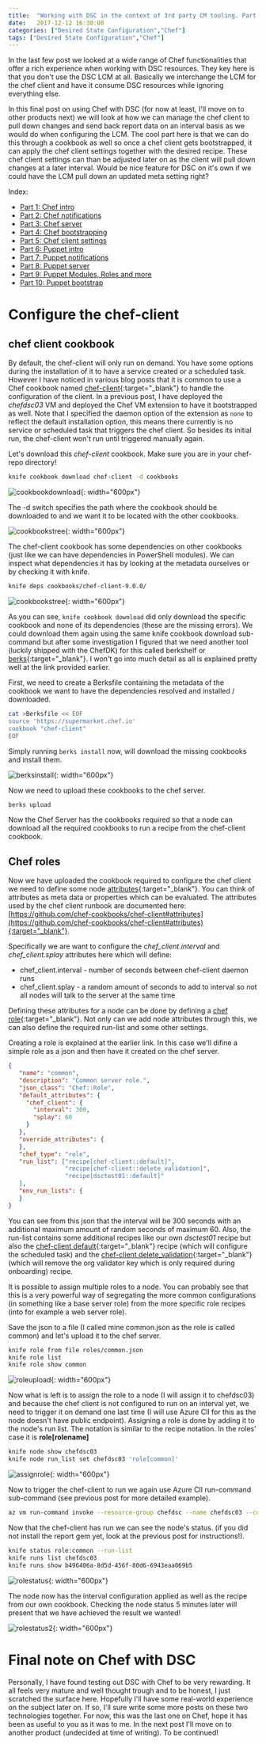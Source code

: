 ```yaml
---
title:  "Working with DSC in the context of 3rd party CM tooling. Part 5: Chef Client Settings"
date:   2017-12-12 16:30:00
categories: ["Desired State Configuration","Chef"]
tags: ["Desired State Configuration","Chef"]
---
```


In the last few post we looked at a wide range of Chef functionalities that offer a rich experience when working with DSC resources. They key here is that you don't use the DSC LCM at all. Basically we interchange the LCM for the chef client and have it consume DSC resources while ignoring everything else.

In this final post on using Chef with DSC (for now at least, I'll move on to other products next) we will look at how we can manage the chef client to pull down changes and send back report data on an interval basis as we would do when configuring the LCM. The cool part here is that we can do this through a cookbook as well so once a chef client gets bootstrapped, it can apply the chef client settings together with the desired recipe. These chef client settings can than be adjusted later on as the client will pull down changes at a later interval. Would be nice feature for DSC on it's own if we could have the LCM pull down an updated meta setting right?

Index:

* [Part 1: Chef intro](http://bgelens.nl/working-with-dsc-in-the-context-of-3rd-party-cm-tooling-part-1-chef-intro)
* [Part 2: Chef notifications](http://bgelens.nl/working-with-dsc-in-the-context-of-3rd-party-cm-tooling-part-2-chef-notifications/)
* [Part 3: Chef server](http://bgelens.nl/working-with-dsc-in-the-context-of-3rd-party-cm-tooling-part-3-chef-server/)
* [Part 4: Chef bootstrapping](http://bgelens.nl/working-with-dsc-in-the-context-of-3rd-party-cm-tooling-part-4-chef-bootstrap/)
* [Part 5: Chef client settings](http://bgelens.nl/working-with-dsc-in-the-context-of-3rd-party-cm-tooling-part-5-chef-clientsettings/)
* [Part 6: Puppet intro](http://bgelens.nl/working-with-dsc-in-the-context-of-3rd-party-cm-tooling-part-6-puppet-intro/)
* [Part 7: Puppet notifications](http://bgelens.nl/working-with-dsc-in-the-context-of-3rd-party-cm-tooling-part-7-puppnotificationset/)
* [Part 8: Puppet server](http://bgelens.nl/working-with-dsc-in-the-context-of-3rd-party-cm-tooling-part-8-puppet-server/)
* [Part 9: Puppet Modules, Roles and more](http://bgelens.nl/working-with-dsc-in-the-context-of-3rd-party-cm-tooling-part-9-puppet-modules_roles_and_more/)
* [Part 10: Puppet bootstrap](http://bgelens.nl/working-with-dsc-in-the-context-of-3rd-party-cm-tooling-part-10-puppet-bootstrap/)

# Configure the chef-client

## chef client cookbook

By default, the chef-client will only run on demand. You have some options during the installation of it to have a service created or a scheduled task. However I have noticed in various blog posts that it is common to use a Chef cookbook named [chef-client](https://supermarket.chef.io/cookbooks/chef-client){:target="_blank"} to handle the configuration of the client. In a previous post, I have deployed the *chefdsc03* VM and deployed the Chef VM extension to have it bootstrapped as well. Note that I specified the daemon option of the extension as ```none``` to reflect the default installation option, this means there currently is no service or scheduled task that triggers the chef client. So besides its initial run, the chef-client won't run until triggered manually again.

Let's download this *chef-client* cookbook. Make sure you are in your chef-repo directory!

```bash
knife cookbook download chef-client -d cookbooks
```

![cookbookdownload](/images/2017-11/cookbookdownload.png){: width="600px"}

The -d switch specifies the path where the cookbook should be downloaded to and we want it to be located with the other cookbooks.

![cookbookstree](/images/2017-11/cookbookstree.png){: width="600px"}

The chef-client cookbook has some dependencies on other cookbooks (just like we can have dependencies  in PowerShell modules). We can inspect what dependencies  it has by looking at the metadata ourselves or by checking it with knife.

```bash
knife deps cookbooks/chef-client-9.0.0/
```

![cookbookstree](/images/2017-11/knifedeps.png){: width="600px"}

As you can see, ```knife cookbook download``` did only download the specific cookbook and none of its dependencies (these are the missing errors). We could download them again using the same knife cookbook download sub-command but after some investigation I figured that we need another tool (luckily shipped with the ChefDK) for this called berkshelf or [berks](https://docs.chef.io/berkshelf.html){:target="_blank"}. I won't go into much detail as all is explained pretty well at the link provided earlier.

First, we need to create a Berksfile containing the metadata of the cookbook we want to have the dependencies resolved and installed / downloaded.

```bash
cat >Berksfile << EOF
source 'https://supermarket.chef.io'
cookbook "chef-client"
EOF
```

Simply running ```berks install``` now, will download the missing cookbooks and install them.

![berksinstall](/images/2017-11/berksinstall.png){: width="600px"}

Now we need to upload these cookbooks to the chef server.

```bash
berks upload
```

Now the Chef Server has the cookbooks required so that a node can download all the required cookbooks to run a recipe from the chef-client cookbook.

## Chef roles

Now we have uploaded the cookbook required to configure the chef client we need to define some node [attributes](https://docs.chef.io/attributes.html){:target="_blank"}. You can think of attributes as meta data or properties which can be evaluated. The attributes used by the chef client runbook are documented here: [https://github.com/chef-cookbooks/chef-client#attributes](https://github.com/chef-cookbooks/chef-client#attributes){:target="_blank"}.

Specifically we are want to configure the *chef_client.interval* and *chef_client.splay* attributes here which will define:

* chef_client.interval - number of seconds between chef-client daemon runs
* chef_client.splay - a random amount of seconds to add to interval so not all nodes will talk to the server at the same time

Defining these attributes for a node can be done by defining a [chef role](https://docs.chef.io/roles.html){:target="_blank"}. Not only can we add node attributes through this, we can also define the required run-list and some other settings.

Creating a role is explained at the earlier link. In this case we'll difine a simple role as a json and then have it created on the chef server.

```json
{
   "name": "common",
   "description": "Common server role.",
   "json_class": "Chef::Role",
   "default_attributes": {
     "chef_client": {
       "interval": 300,
       "splay": 60
     }
   },
   "override_attributes": {
   },
   "chef_type": "role",
   "run_list": ["recipe[chef-client::default]",
                "recipe[chef-client::delete_validation]",
                "recipe[dsctest01::default]"
   ],
   "env_run_lists": {
   }
}
```

You can see from this json that the interval will be 300 seconds with an additional maximum amount of random seconds of maximum 60. Also, the run-list contains some additional recipes like our own *dsctest01* recipe but also the [chef-client default](https://github.com/chef-cookbooks/chef-client#default){:target="_blank"} recipe (which will configure the scheduled task) and the [chef-client delete_validation](https://github.com/chef-cookbooks/chef-client#delete_validation){:target="_blank"} (which will remove the org validator key which is only required during onboarding) recipe.

It is possible to assign multiple roles to a node. You can probably see that this is a very powerful way of segregating the more common configurations (in something like a base server role) from the more specific role recipes (into for example a web server role).

Save the json to a file (I called mine common.json as the role is called common) and let's upload it to the chef server.

```bash
knife role from file roles/common.json
knife role list
knife role show common
```

![roleupload](/images/2017-11/roleupload.png){: width="600px"}

Now what is left is to assign the role to a node (I will assign it to chefdsc03) and because the chef client is not configured to run on an interval yet, we need to trigger it on demand one last time (I will use Azure ClI for this as the node doesn't have public endpoint). Assigning a role is done by adding it to the node's run list. The notation is similar to the recipe notation. In the roles' case it is **role[rolename]**

```bash
knife node show chefdsc03
knife node run_list set chefdsc03 'role[common]'
```

![assignrole](/images/2017-11/assignrole.png){: width="600px"}

Now to trigger the chef-client to run we again use Azure ClI run-command sub-command (see previous post for more detailed example).

```bash
az vm run-command invoke --resource-group chefdsc --name chefdsc03 --command-id RunPowerShellScript --scripts "chef-client"
```

Now that the chef-client has run we can see the node's status. (if you did not install the report gem yet, look at the previous post for instructions!).

```bash
knife status role:common --run-list
knife runs list chefdsc03
knife runs show b496406a-8d5d-456f-80d6-6943eaa069b5
```

![rolestatus](/images/2017-11/rolestatus.png){: width="600px"}

The node now has the interval configuration applied as well as the recipe from our own cookbook. Checking the node status 5 minutes later will present that we have achieved the result we wanted!

![rolestatus2](/images/2017-11/rolestatus2.png){: width="600px"}

# Final note on Chef with DSC

Personally, I have found testing out DSC with Chef to be very rewarding. It all feels very mature and well thought trough and to be honest, I just scratched the surface here. Hopefully I'll have some real-world experience on the subject later on. If so, I'll sure write some more posts on these two technologies together. For now, this was the last one on Chef, hope it has been as useful to you as it was to me. In the next post I'll move on to another product (undecided at time of writing). To be continued!
